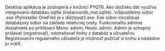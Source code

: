 Desktop aplikácia je zostrajená v knižnici PYQT6. Ako úložisko dát využíva integrovanú databázu sqlite (instance/db_inst.sqlite).
\nSpustitelný súbor .exe (PyInstaller OneFile) je v dist/pyqt2.exe. Exe súbor inicializuje databázovy súbor na základe relatívnej cesty. 
Funkcionalitu admina dosiahnete po prihlásení Meno: admin; Heslo: admin. Admin je schopný prídávať (registrovať), odstraňovať knihy z databáz a uživateľov. Registrovaním regularného uživateľa je možnosť požičať si knihu a následne ju vrátiť.  
